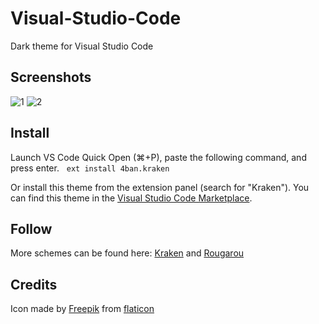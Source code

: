# Visual-Studio-Code
Dark theme for Visual Studio Code

## Screenshots
![1](https://user-images.githubusercontent.com/2269864/44498634-a96d3800-a64d-11e8-8b78-2e1fcbc13ccb.png)
![2](https://user-images.githubusercontent.com/2269864/44498635-a96d3800-a64d-11e8-8272-f3034e54062c.png)

## Install
Launch VS Code Quick Open (⌘+P), paste the following command, and press enter.  
`ext install 4ban.kraken`

Or install this theme from the extension panel (search for "Kraken").
You can find this theme in the [Visual Studio Code Marketplace](https://marketplace.visualstudio.com/items?itemName=4ban.kraken).

## Follow
More schemes can be found here: [Kraken](https://github.com/KrakenTheme/kraken) and [Rougarou](https://github.com/RougarouTheme/rougarou)

## Credits
Icon made by [Freepik](https://www.flaticon.com/authors/freepik) from [flaticon](www.flaticon.com)
